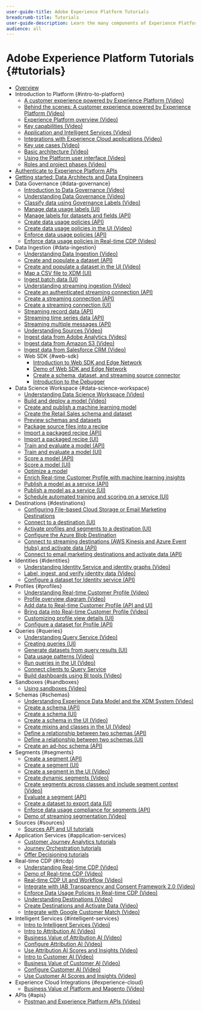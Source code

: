 ```yaml
---
user-guide-title: Adobe Experience Platform Tutorials
breadcrumb-title: Tutorials
user-guide-description: Learn the many components of Experience Platform.
audience: all
---
```


# Adobe Experience Platform Tutorials {#tutorials}

+ [Overview](/help/platform/overview.md)
+ Introduction to Platform {#intro-to-platform}
  + [A customer experience powered by Experience Platform (Video)](/help/platform/intro-to-platform/a-customer-experience-powered-by-experience-platform.md)
  + [Behind the scenes: A customer experience powered by Experience Platform (Video)](/help/platform/intro-to-platform/behind-the-scenes-a-customer-experience-powered-by-experience-platform.md)
  + [Experience Platform overview (Video)](/help/platform/intro-to-platform/overview.md)
  + [Key capabilities (Video)](/help/platform/intro-to-platform/key-capabilities.md)
  + [Application and Intelligent Services (Video)](/help/platform/intro-to-platform/application-and-intelligent-services.md)
  + [Integrations with Experience Cloud applications (Video)](/help/platform/intro-to-platform/integrations-with-experience-cloud-applications.md)
  + [Key use cases (Video)](/help/platform/intro-to-platform/key-use-cases.md)
  + [Basic architecture (Video)](/help/platform/intro-to-platform/basic-architecture.md)
  + [Using the Platform user interface (Video)](/help/platform/intro-to-platform/interface-tour.md)
  + [Roles and project phases (Video)](/help/platform/intro-to-platform/roles-and-project-phases.md)
+ [Authenticate to Experience Platform APIs](/help/platform/authentication/platform-api-authentication.md)
+ [Getting started: Data Architects and Data Engineers](https://docs.adobe.com/content/help/en/platform-learn/getting-started-for-data-architects-and-data-engineers/overview.html)
+ Data Governance {#data-governance}
  + [Introduction to Data Governance (Video)](/help/platform/governance/introduction-to-data-governance.md)
  + [Understanding Data Governance (Video)](/help/platform/governance/understanding-data-governance.md)
  + [Classify data using Governance Labels (Video)](/help/platform/governance/classify-data-using-governance-labels.md)
  + [Manage data usage labels (UI)](https://docs.adobe.com/content/help/en/experience-platform/data-governance/labels/user-guide.html)
  + [Manage labels for datasets and fields (API)](https://docs.adobe.com/content/help/en/experience-platform/data-governance/labels/dataset-api.html)
  + [Create data usage policies (API)](https://docs.adobe.com/content/help/en/experience-platform/data-governance/policies/create.html)
  + [Create data usage policies in the UI (Video)](/help/platform/governance/create-data-usage-policies.md)
  + [Enforce data usage policies (API)](https://docs.adobe.com/content/help/en/experience-platform/data-governance/enforcement/api-enforcement.html)
  + [Enforce data usage policies in Real-time CDP (Video)](/help/platform/governance/enforce-data-usage-policies-in-real-time-cdp.md)
+ Data Ingestion {#data-ingestion}
  + [Understanding Data Ingestion (Video)](/help/platform/data-ingestion/understanding-data-ingestion.md)
  + [Create and populate a dataset (API)](https://docs.adobe.com/content/help/en/experience-platform/catalog/datasets/create.html)
  + [Create and populate a dataset in the UI (Video)](/help/platform/data-ingestion/create-datasets-and-ingest-data.md)
  + [Map a CSV file to XDM (UI)](https://docs.adobe.com/content/help/en/experience-platform/ingestion/tutorials/map-a-csv-file.html)
  + [Ingest batch data (UI)](https://docs.adobe.com/content/help/en/experience-platform/ingestion/tutorials/ingest-batch-data.html)
  + [Understanding streaming ingestion (Video)](/help/platform/data-ingestion/understanding-streaming-ingestion.md)
  + [Create an authenticated streaming connection (API)](https://docs.adobe.com/content/help/en/experience-platform/ingestion/tutorials/create-authenticated-streaming-connection.html)
  + [Create a streaming connection (API)](https://docs.adobe.com/content/help/en/experience-platform/ingestion/tutorials/create-streaming-connection.html)
  + [Create a streaming connection (UI)](https://docs.adobe.com/content/help/en/experience-platform/ingestion/tutorials/create-streaming-connection-ui.html)
  + [Streaming record data (API)](https://docs.adobe.com/content/help/en/experience-platform/ingestion/tutorials/streaming-record-data.html)
  + [Streaming time series data (API)](https://docs.adobe.com/content/help/en/experience-platform/ingestion/tutorials/streaming-time-series-data.html)
  + [Streaming multiple messages (API)](https://docs.adobe.com/content/help/en/experience-platform/ingestion/tutorials/streaming-multiple-messages.html)
  + [Understanding Sources (Video)](/help/platform/data-ingestion/understanding-source-connectors.md)
  + [Ingest data from Adobe Analytics (Video)](/help/platform/data-ingestion/ingest-data-from-adobe-analytics.md)
  + [Ingest data from Amazon S3 (Video)](/help/platform/data-ingestion/ingest-data-from-amazon-s3.md)
  + [Ingest data from Salesforce CRM (Video)](/help/platform/data-ingestion/ingest-data-from-salesforce-crm.md)
  + Web SDK {#web-sdk}
    + [Introduction to Web SDK and Edge Network](/help/platform/data-ingestion/web-sdk/introduction-to-web-sdk-and-edge-network.md)
    + [Demo of Web SDK and Edge Network](/help/platform/data-ingestion/web-sdk/demo-of-web-sdk-and-edge-network.md)
    + [Create a schema, dataset, and streaming source connector](/help/platform/data-ingestion/web-sdk/create-a-schema-dataset-and-streaming-source-connector-for-web-sdk-data.md)
    + [Introduction to the Debugger](/help/platform/data-ingestion/web-sdk/introduction-to-the-experience-platform-debugger.md)
+ Data Science Workspace {#data-science-workspace}
  + [Understanding Data Science Workspace (Video)](/help/platform/data-science-workspace/understanding-data-science-workspace.md)
  + [Build and deploy a model (Video)](/help/platform/data-science-workspace/build-and-deploy-a-model.md)
  + [Create and publish a machine learning model](https://docs.adobe.com/content/help/en/experience-platform/data-science-workspace/models-recipes/create-publish-model.html)
  + [Create the Retail Sales schema and dataset](https://docs.adobe.com/content/help/en/experience-platform/data-science-workspace/models-recipes/create-retails-sales-dataset.html)
  + [Preview schemas and datasets](https://docs.adobe.com/content/help/en/experience-platform/data-science-workspace/models-recipes/preview-schema-data.html)
  + [Package source files into a recipe](https://docs.adobe.com/content/help/en/experience-platform/data-science-workspace/models-recipes/package-source-files-recipe.html)
  + [Import a packaged recipe (API)](https://docs.adobe.com/content/help/en/experience-platform/data-science-workspace/models-recipes/import-packaged-recipe-api.html)
  + [Import a packaged recipe (UI)](https://docs.adobe.com/content/help/en/experience-platform/data-science-workspace/models-recipes/import-packaged-recipe-ui.html)
  + [Train and evaluate a model (API)](https://docs.adobe.com/content/help/en/experience-platform/data-science-workspace/models-recipes/train-evaluate-model-api.html)
  + [Train and evaluate a model (UI)](https://docs.adobe.com/content/help/en/experience-platform/data-science-workspace/models-recipes/train-evaluate-model-ui.html)
  + [Score a model (API)](https://docs.adobe.com/content/help/en/experience-platform/data-science-workspace/models-recipes/score-model-api.html)
  + [Score a model (UI)](https://docs.adobe.com/content/help/en/experience-platform/data-science-workspace/models-recipes/score-model-ui.html)
  + [Optimize a model](https://docs.adobe.com/content/help/en/experience-platform/data-science-workspace/models-recipes/optimize-model.html)
  + [Enrich Real-time Customer Profile with machine learning insights](https://docs.adobe.com/content/help/en/experience-platform/data-science-workspace/models-recipes/enrich-profile.html)
  + [Publish a model as a service (API)](https://docs.adobe.com/content/help/en/experience-platform/data-science-workspace/models-recipes/publish-model-service-api.html)
  + [Publish a model as a service (UI)](https://docs.adobe.com/content/help/en/experience-platform/data-science-workspace/models-recipes/publish-model-service-ui.html)
  + [Schedule automated training and scoring on a service (UI)](https://docs.adobe.com/content/help/en/experience-platform/data-science-workspace/models-recipes/schedule-models-ui.html)
+ Destinations {#destinations}
  + [Configuring File-based Cloud Storage or Email Marketing Destinations](destinations/configuring-file-based-cloud-storage-or-email-marketing-destinations.md)
  + [Connect to a destination (UI)](https://docs.adobe.com/content/help/en/experience-platform/rtcdp/destinations/dest-tutorials/connect-destination.html)
  + [Activate profiles and segments to a destination (UI)](https://docs.adobe.com/content/help/en/experience-platform/rtcdp/destinations/dest-tutorials/activate-destinations.html)
  + [Configure the Azure Blob Destination](destinations/configure-the-azure-blob-destination.md)
  + [Connect to streaming destinations (AWS Kinesis and Azure Event Hubs) and activate data (API)](https://docs.adobe.com/content/help/en/experience-platform/rtcdp/destinations/api-tutorials/streaming-destinations-api-tutorial.html)
  + [Connect to email marketing destinations and activate data (API)](https://docs.adobe.com/content/help/en/experience-platform/rtcdp/destinations/api-tutorials/email-marketing-api.html)
+ Identities {#identities}
  + [Understanding Identity Service and identity graphs (Video)](/help/platform/identities/understanding-identity-and-identity-graphs.md)
  + [Label, ingest, and verify identity data (Video)](/help/platform/identities/label-ingest-and-verify-identity-data.md)
  + [Configure a dataset for Identity service (API)](https://docs.adobe.com/content/help/en/experience-platform/profile/tutorials/dataset-configuration.html)
+ Profiles {#profiles}
  + [Understanding Real-time Customer Profile (Video)](/help/platform/profiles/understanding-the-real-time-customer-profile.md)
  + [Profile overview diagram (Video)](/help/platform/profiles/overview-diagram.md)
  + [Add data to Real-time Customer Profile (API and UI)](https://docs.adobe.com/content/help/en/experience-platform/profile/tutorials/add-profile-data.html)
  + [Bring data into Real-time Customer Profile (Video)](/help/platform/profiles/bring-data-into-the-real-time-customer-profile.md)
  + [Customizing profile view details (UI)](https://docs.adobe.com/content/help/en/experience-platform/profile/ui/profile-customization.html)
  + [Configure a dataset for Profile (API)](https://docs.adobe.com/content/help/en/experience-platform/profile/tutorials/dataset-configuration.html)
+ Queries {#queries}
  + [Understanding Query Service (Video)](/help/platform/queries/understanding-query-service.md)
  + [Creating queries (UI)](https://docs.adobe.com/content/help/en/experience-platform/query/creating-queries/creating-queries.html)
  + [Generate datasets from query results (UI)](https://docs.adobe.com/content/help/en/experience-platform/query/create-datasets.html)
  + [Data usage patterns (Video)](/help/platform/queries/understanding-data-usage-patterns-with-query-service.md)
  + [Run queries in the UI (Video)](/help/platform/queries/run-queries.md)
  + [Connect clients to Query Service](https://docs.adobe.com/content/help/en/experience-platform/query/clients/overview.html)
  + [Build dashboards using BI tools (Video)](/help/platform/queries/understanding-the-value-of-dashboards-built-with-query-service.md)
+ Sandboxes {#sandboxes}
  + [Using sandboxes (Video)](/help/platform/sandboxes/use-sandboxes.md)
+ Schemas {#schemas}
  + [Understanding Experience Data Model and the XDM System (Video)](/help/platform/schemas/understanding-the-xdm-system-and-experience-data-model.md)
  + [Create a schema (API)](https://docs.adobe.com/content/help/en/experience-platform/xdm/tutorials/create-schema-api.html)
  + [Create a schema (UI)](https://docs.adobe.com/content/help/en/experience-platform/xdm/tutorials/create-schema-ui.html)
  + [Create a schema in the UI (Video)](/help/platform/schemas/create-your-first-schema-with-out-of-the-box-components.md)
  + [Create mixins and classes in the UI (Video)](/help/platform/schemas/create-your-own-mixins-and-classes.md)
  + [Define a relationship between two schemas (API)](https://docs.adobe.com/content/help/en/experience-platform/xdm/tutorials/relationship-api.html)
  + [Define a relationship between two schemas (UI)](https://docs.adobe.com/content/help/en/experience-platform/xdm/tutorials/relationship-ui.html)
  + [Create an ad-hoc schema (API)](https://docs.adobe.com/content/help/en/experience-platform/xdm/tutorials/ad-hoc.html)
+ Segments {#segments}
  + [Create a segment (API)](https://docs.adobe.com/content/help/en/experience-platform/segmentation/tutorials/create-a-segment.html)
  + [Create a segment (UI)](https://docs.adobe.com/content/help/en/experience-platform/segmentation/ui/overview.html)
  + [Create a segment in the UI (Video)](/help/platform/segments/create-segments.md)
  + [Create dynamic segments (Video)](/help/platform/segments/create-dynamic-segments.md)
  + [Create segments across classes and include segment context (Video)](/help/platform/segments/create-segments-across-classes-and-include-segment-context.md)
  + [Evaluate a segment (API)](https://docs.adobe.com/content/help/en/experience-platform/segmentation/tutorials/evaluate-a-segment.html)
  + [Create a dataset to export data (UI)](https://docs.adobe.com/content/help/en/experience-platform/segmentation/tutorials/create-dataset-export-segment.html)
  + [Enforce data usage compliance for segments (API)](https://docs.adobe.com/content/help/en/experience-platform/segmentation/tutorials/governance.html)
  + [Demo of streaming segmentation (Video)](/help/platform/segments/streaming-segmentation-demo.md)
+ Sources {#sources}
  + [Sources API and UI tutorials](/help/platform/sources/sources-tutorials.md)
+ Application Services {#application-services}
  + [Customer Journey Analytics tutorials](https://docs.adobe.com/content/help/en/customer-journey-analytics-learn/tutorials/overview.html)
  + [Journey Orchestration tutorials](https://docs.adobe.com/content/help/en/journey-orchestration-learn/tutorials/overview.html)
  + [Offer Decisioning tutorials](https://docs.adobe.com/content/help/en/offer-decisioning-learn/tutorials/overview.html)
+ Real-time CDP {#rtcdp}
  + [Understanding Real-time CDP (Video)](/help/platform/rtcdp/understanding-the-real-time-customer-data-platform.md)
  + [Demo of Real-time CDP (Video)](/help/platform/rtcdp/demo.md)
  + [Real-time CDP UI and Workflow (Video)](/help/platform/rtcdp/understanding-the-real-time-customer-data-platform-user-interface.md)
  + [Integrate with IAB Transparency and Consent Framework 2.0 (Video)](/help/platform/rtcdp/integrate-with-iab-transparency-and-consent-framework-2.md)
  + [Enforce Data Usage Policies in Real-time CDP (Video)](https://docs.adobe.com/content/help/en/platform-learn/tutorials/data-governance/enforce-data-usage-policies-in-real-time-cdp.html)
  + [Understanding Destinations (Video)](/help/platform/rtcdp/understanding-destinations.md)
  + [Create Destinations and Activate Data (Video)](/help/platform/rtcdp/create-destinations-and-activate-data.md)
  + [Integrate with Google Customer Match (Video)](/help/platform/rtcdp/integrate-with-google-customer-match.md)
+ Intelligent Services {#intelligent-services}
  + [Intro to Intelligent Services (Video)](/help/platform/intelligent-services/introduction-to-intelligent-services.md)
  + [Intro to Attribution AI (Video)](/help/platform/intelligent-services/introduction-to-attribution-ai.md)
  + [Business Value of Attribution AI (Video)](/help/platform/intelligent-services/business-value-of-attribution-ai.md)
  + [Configure Attribution AI (Video)](/help/platform/intelligent-services/configure-attribution-ai.md)
  + [Use Attribution AI Scores and Insights (Video)](/help/platform/intelligent-services/use-attribution-ai-scores-and-insights.md)
  + [Intro to Customer AI (Video)](/help/platform/intelligent-services/introduction-to-customer-ai.md)
  + [Business Value of Customer AI (Video)](/help/platform/intelligent-services/business-value-of-customer-ai.md)
  + [Configure Customer AI (Video)](/help/platform/intelligent-services/configure-customer-ai.md)
  + [Use Customer AI Scores and Insights (Video)](/help/platform/intelligent-services/use-customer-ai-scores-and-insights.md)
+ Experience Cloud Integrations {#experience-cloud}
  + [Business Value of Platform and Magento (Video)](/help/platform/experience-cloud/business-value-of-platform-and-magento.md)
+ APIs {#apis}
  + [Postman and Experience Platform APIs (Video)](/help/platform/apis/postman.md)